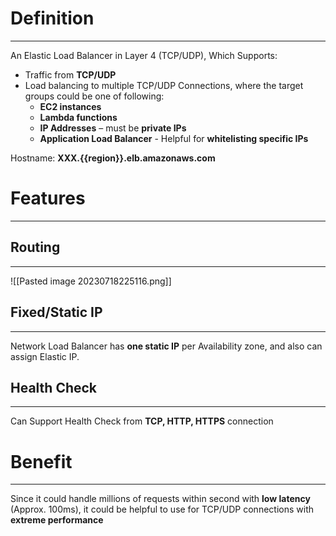 # Definition
---

An Elastic Load Balancer in Layer 4 (TCP/UDP), Which Supports:
* Traffic from **TCP/UDP**
* Load balancing to multiple TCP/UDP Connections, where the target groups could be one of following:
	* **EC2 instances**
	* **Lambda functions**
	* **IP Addresses** – must be **private IPs**
	* **Application Load Balancer** - Helpful for **whitelisting specific IPs**

Hostname: **XXX.{{region}}.elb.amazonaws.com**

# Features
---

## Routing
---

![[Pasted image 20230718225116.png]]

## Fixed/Static IP
---

Network Load Balancer has **one static IP** per Availability zone, and also can assign Elastic IP.

## Health Check
---

Can Support Health Check from **TCP, HTTP, HTTPS** connection

# Benefit
---

Since it could handle millions of requests within second with **low latency** (Approx. 100ms), it could be helpful to use for TCP/UDP connections with **extreme performance**